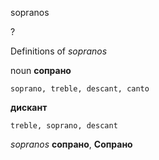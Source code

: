 sopranos

?


Definitions of _sopranos_

noun
**сопрано**

    soprano, treble, descant, canto
**дискант**

    treble, soprano, descant

_sopranos_
**сопрано**, **Сопрано**